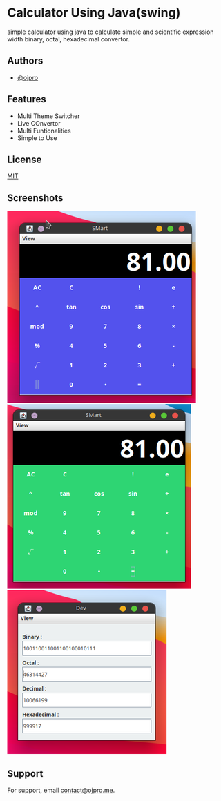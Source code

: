 
# Calculator Using Java(swing)

simple calculator using java to calculate simple and scientific expression width binary, octal, hexadecimal convertor.


## Authors

- [@ojpro](https://www.github.com/ojpro)


## Features

- Multi Theme Switcher
- Live COnvertor
- Multi Funtionalities
- Simple to Use


## License

[MIT](https://choosealicense.com/licenses/mit/)


## Screenshots

![Image 1](Screenshots/screen_shot1.png)
![Image 2](Screenshots/screen_shot2.png)
![Image 3](Screenshots/screen_shot3.png)

## Support

For support, email contact@ojpro.me.



